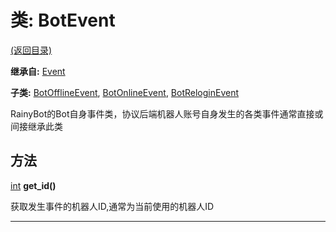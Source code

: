 # 类: BotEvent  
[(返回目录)](README.md)  
  
**继承自:** [Event](Event.md)  
  
**子类:** [BotOfflineEvent](BotOfflineEvent.md), [BotOnlineEvent](BotOnlineEvent.md), [BotReloginEvent](BotReloginEvent.md)  
  
RainyBot的Bot自身事件类，协议后端机器人账号自身发生的各类事件通常直接或间接继承此类  
  
## 方法 
  
[int](https://docs.godotengine.org/en/latest/classes/class_int.html) **get_id()**  
  
获取发生事件的机器人ID,通常为当前使用的机器人ID  
  
---  
  


